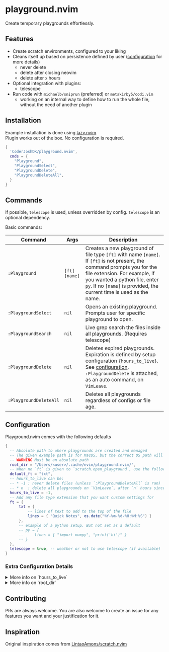 # playground.nvim

Create temporary playgrounds effortlessly.

## Features

* Create scratch environments, configured to your liking
* Cleans itself up based on persistence defined by user ([configuration](#configuration) for more details)
  * never delete
  * delete after closing neovim
  * delete after `x` hours
* Optional integration with plugins:
  * telescope
* Run code with `michaelb/sniprun` (preferred) or `metakirby5/codi.vim`
  * working on an internal way to define how to run the whole file, without the need of another plugin

## Installation

Example installation is done using [lazy.nvim](https://github.com/folke/lazy.nvim).  
Plugin works out of the box. No configuration is required.

```lua
{  
  'CoderJoshDK/playground.nvim',
  cmds = {
    "Playground",
    "PlaygroundSelect",
    "PlaygroundDelete",
    "PlaygroundDeleteAll",
  }
}
```

## Commands

If possible, `telescope` is used, unless overridden by config. `telescope` is an optional dependency.

Basic commands:

| Command                | Args            | Description                                                                                                                                                                                                                                                        |
| ---------------------- | --------------- | ------------------------------------------------------------------------------------------------------------------------------------------------------------------------------------------------------------------------------------------------------------------ |
| `:Playground`          | `[ft]` `[name]` | Creates a new playground of file type `[ft]` with name `[name]`. If `[ft]` is not present, the command prompts you for the file extension. For example, if you wanted a python file, enter `py`. If no `[name]` is provided, the current time is used as the name. |  
| `:PlaygroundSelect`    | `nil`           | Opens an existing playground. Prompts user for specific playground to open.                                                                                                                                                                                        |
| `:PlaygroundSearch`    | `nil`           | Live grep search the files inside all playgrounds. (Requires telescope)                                                                                                                                                                                            |
| `:PlaygroundDelete`    | `nil`           | Deletes expired playgrounds. Expiration is defined by setup configuration `{hours_to_live}`. See [configuration](#configuration). `:PlaygroundDelete` is attached, as an auto command, on `VimLeave`.                                                              |
| `:PlaygroundDeleteAll` | `nil`           | Deletes all playgrounds regardless of configs or file age.                                                                                                                                                                                                         |

## Configuration

Playground.nvim comes with the following defaults

```lua
{  
  -- Absolute path to where playgrounds are created and managed
  -- The given example path is for MacOS, but the correct OS path will be used
  -- WARNING Must be an absolute path
  root_dir = "/Users/<user>/.cache/nvim/playground.nvim/", 
  -- When no `ft` is given to `scratch.open_playground`, use the following default extension
  default_ft = "txt",
  -- hours_to_live can be:
  -- * -1 : never delete files (unless `:PlaygroundDeleteAll` is ran)
  -- * n  : delete all playgrounds on `VimLeave`, after `n` hours since playground creation
  hours_to_live = -1,
  -- Add any file type extension that you want custom settings for
  ft = {
      txt = {
          -- lines of text to add to the top of the file
          lines = { "Quick Notes", os.date("%Y-%m-%d-%H:%M:%S") }
      },
      -- example of a python setup. But not set as a default
      -- py = {
      --     lines = { "import numpy", "print('hi')" }
      -- }
  },
  telescope = true, -- weather or not to use telescope (if available)
}
```

### Extra Configuration Details

<details>
  <summary>More info on `hours_to_live`</summary>

  `hours_to_live` defines the minimum amount of hours for the created playground to exist for.
  A created playground, will keep track of its creation time. When the user exits vim (`VimLeave`,) an auto command is ran.
  The function ends up being the same as `:PlaygroundDelete`.
  
  Some examples:

  If set to `0`; the playgrounds will be deleted as soon as you leave neovim.

  If set to `1`; if you create a playground at 12:20, and leave at 12:40, that playground will still exist.
  If you then come back at 15:30, the playground you created will still exist. Only until you leave again, will it now be deleted.

  If set to `-1`; your created playgrounds will not be automatically deleted.
</details>

<details>
  <summary>More info on `root_dir`</summary>
  The root directory must be an absolute path. The folder it points to, must not contain anything besides files and folders generated by this plugin.
  It is highly recommended that you leave this option alone.
</details>

## Contributing

PRs are always welcome. You are also welcome to create an issue for any features you want and your justification for it.

## Inspiration

Original inspiration comes from [LintaoAmons/scratch.nvim](https://github.com/LintaoAmons/scratch.nvim)
